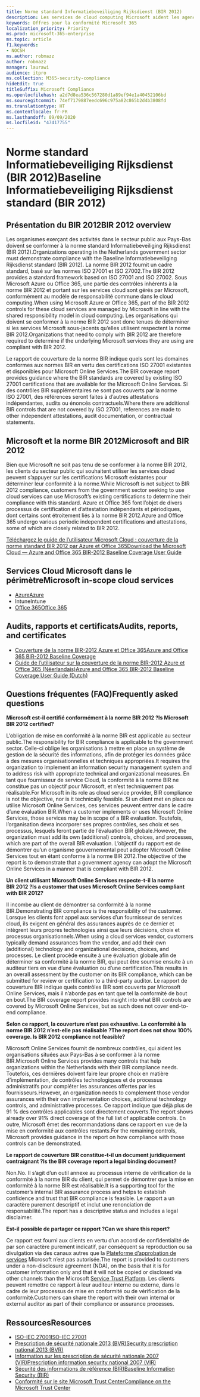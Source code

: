 ```yaml
---
title: Norme standard Informatiebeveiliging Rijksdienst (BIR 2012)
description: Les services de cloud computing Microsoft aident les agences du secteur public aux Pays-Bas à se conformer à la norme BIR 2012.
keywords: Offres pour la conformité Microsoft 365
localization_priority: Priority
ms.prod: microsoft-365-enterprise
ms.topic: article
f1.keywords:
- NOCSH
ms.author: robmazz
author: robmazz
manager: laurawi
audience: itpro
ms.collection: M365-security-compliance
hideEdit: true
titleSuffix: Microsoft Compliance
ms.openlocfilehash: a2d7d8ea536c567280d1a89ef94e1a40452106bd
ms.sourcegitcommit: 74ef7179887eedc696c975a82c865b2d4b3808fd
ms.translationtype: HT
ms.contentlocale: fr-FR
ms.lasthandoff: 09/09/2020
ms.locfileid: "47417755"
---
```

# <a name="baseline-informatiebeveiliging-rijksdienst-standard-bir-2012"></a><span data-ttu-id="d0943-104">Norme standard Informatiebeveiliging Rijksdienst (BIR 2012)</span><span class="sxs-lookup"><span data-stu-id="d0943-104">Baseline Informatiebeveiliging Rijksdienst standard (BIR 2012)</span></span>

## <a name="bir-2012-overview"></a><span data-ttu-id="d0943-105">Présentation du BIR 2012</span><span class="sxs-lookup"><span data-stu-id="d0943-105">BIR 2012 overview</span></span>

<span data-ttu-id="d0943-106">Les organismes exerçant des activités dans le secteur public aux Pays-Bas doivent se conformer à la norme standard Informatiebeveiliging Rijksdienst (BIR 2012).</span><span class="sxs-lookup"><span data-stu-id="d0943-106">Organizations operating in the Netherlands government sector must demonstrate compliance with the Baseline Informatiebeveiliging Rijksdienst standard (BIR 2012).</span></span> <span data-ttu-id="d0943-107">La norme BIR 2012 fournit un cadre standard, basé sur les normes ISO 27001 et ISO 27002.</span><span class="sxs-lookup"><span data-stu-id="d0943-107">The BIR 2012 provides a standard framework based on ISO 27001 and ISO 27002.</span></span> <span data-ttu-id="d0943-108">Sous Microsoft Azure ou Office 365, une partie des contrôles inhérents à la norme BIR 2012 et portant sur les services cloud sont gérés par Microsoft, conformément au modèle de responsabilité commune dans le cloud computing.</span><span class="sxs-lookup"><span data-stu-id="d0943-108">When using Microsoft Azure or Office 365, part of the BIR 2012 controls for these cloud services are managed by Microsoft in line with the shared responsibility model in cloud computing.</span></span> <span data-ttu-id="d0943-109">Les organisations qui doivent se conformer à la norme BIR 2012 sont donc tenues de déterminer si les services Microsoft sous-jacents qu’elles utilisent respectent la norme BIR 2012.</span><span class="sxs-lookup"><span data-stu-id="d0943-109">Organizations that need to comply with BIR 2012 are therefore required to determine if the underlying Microsoft services they are using are compliant with BIR 2012.</span></span>

<span data-ttu-id="d0943-110">Le rapport de couverture de la norme BIR indique quels sont les domaines conformes aux normes BIR en vertu des certifications ISO 27001 existantes et disponibles pour Microsoft Online Services.</span><span class="sxs-lookup"><span data-stu-id="d0943-110">The BIR coverage report provides guidance where the BIR standards are covered by existing ISO 27001 certifications that are available for the Microsoft Online Services.</span></span> <span data-ttu-id="d0943-111">Si des contrôles BIR supplémentaires ne sont pas couverts par la norme ISO 27001, des références seront faites à d’autres attestations indépendantes, audits ou énoncés contractuels.</span><span class="sxs-lookup"><span data-stu-id="d0943-111">Where there are additional BIR controls that are not covered by ISO 27001, references are made to other independent attestations, audit documentation, or contractual statements.</span></span>

## <a name="microsoft-and-bir-2012"></a><span data-ttu-id="d0943-112">Microsoft et la norme BIR 2012</span><span class="sxs-lookup"><span data-stu-id="d0943-112">Microsoft and BIR 2012</span></span>

<span data-ttu-id="d0943-113">Bien que Microsoft ne soit pas tenu de se conformer à la norme BIR 2012, les clients du secteur public qui souhaitent utiliser les services cloud peuvent s’appuyer sur les certifications Microsoft existantes pour déterminer leur conformité à la norme.</span><span class="sxs-lookup"><span data-stu-id="d0943-113">While Microsoft is not subject to BIR 2012 compliance, customers from the government sector seeking to use cloud services can use Microsoft’s existing certifications to determine their compliance with this standard.</span></span> <span data-ttu-id="d0943-114">Azure et Office 365 font l’objet de divers processus de certification et d’attestation indépendants et périodiques, dont certains sont étroitement liés à la norme BIR 2012.</span><span class="sxs-lookup"><span data-stu-id="d0943-114">Azure and Office 365 undergo various periodic independent certifications and attestations, some of which are closely related to BIR 2012.</span></span>

[<span data-ttu-id="d0943-115">Téléchargez le guide de l’utilisateur Microsoft Cloud : couverture de la norme standard BIR 2012 par Azure et Office 365</span><span class="sxs-lookup"><span data-stu-id="d0943-115">Download the Microsoft Cloud — Azure and Office 365 BIR-2012 Baseline Coverage User Guide</span></span>](https://go.microsoft.com/fwlink/p/?linkid=2099461)

## <a name="microsoft-in-scope-cloud-services"></a><span data-ttu-id="d0943-116">Services Cloud Microsoft dans le périmètre</span><span class="sxs-lookup"><span data-stu-id="d0943-116">Microsoft in-scope cloud services</span></span>

- [<span data-ttu-id="d0943-117">Azure</span><span class="sxs-lookup"><span data-stu-id="d0943-117">Azure</span></span>](https://aka.ms/AzureCompliance)
- <span data-ttu-id="d0943-118">Intune</span><span class="sxs-lookup"><span data-stu-id="d0943-118">Intune</span></span>
- [<span data-ttu-id="d0943-119">Office 365</span><span class="sxs-lookup"><span data-stu-id="d0943-119">Office 365</span></span>](https://go.microsoft.com/fwlink/p/?LinkID=2077751)

## <a name="audits-reports-and-certificates"></a><span data-ttu-id="d0943-120">Audits, rapports et certificats</span><span class="sxs-lookup"><span data-stu-id="d0943-120">Audits, reports, and certificates</span></span>

- [<span data-ttu-id="d0943-121">Couverture de la norme BIR-2012 Azure et Office 365</span><span class="sxs-lookup"><span data-stu-id="d0943-121">Azure and Office 365 BIR-2012 Baseline Coverage</span></span>](https://protection.office.com/DownloadFile/ServiceAssurance/Document/compliance/Azure%20and%20Office%20365%20BIR-2012%20Baseline%20Coverage/pdf)
- [<span data-ttu-id="d0943-122">Guide de l’utilisateur sur la couverture de la norme BIR-2012 Azure et Office 365 (Néerlandais)</span><span class="sxs-lookup"><span data-stu-id="d0943-122">Azure and Office 365 BIR-2012 Baseline Coverage User Guide (Dutch)</span></span>](https://protection.office.com/DownloadFile/ServiceAssurance/Document/compliance/Azure%20and%20Office%20365%20BIR-2012%20Baseline%20Coverage%20User%20Guide_Dutch/docx)

## <a name="frequently-asked-questions"></a><span data-ttu-id="d0943-123">Questions fréquentes (FAQ)</span><span class="sxs-lookup"><span data-stu-id="d0943-123">Frequently asked questions</span></span>

<span data-ttu-id="d0943-124">**Microsoft est-il certifié conformément à la norme BIR 2012 ?**</span><span class="sxs-lookup"><span data-stu-id="d0943-124">**Is Microsoft BIR 2012 certified?**</span></span>

<span data-ttu-id="d0943-125">L’obligation de mise en conformité à la norme BIR est applicable au secteur public.</span><span class="sxs-lookup"><span data-stu-id="d0943-125">The responsibility for BIR compliance is applicable to the government sector.</span></span> <span data-ttu-id="d0943-126">Celle-ci oblige les organisations à mettre en place un système de gestion de la sécurité des informations, afin de protéger les données grâce à des mesures organisationnelles et techniques appropriées.</span><span class="sxs-lookup"><span data-stu-id="d0943-126">It requires the organization to implement an information security management system and to address risk with appropriate technical and organizational measures.</span></span> <span data-ttu-id="d0943-127">En tant que fournisseur de service Cloud, la conformité à la norme BIR ne constitue pas un objectif pour Microsoft, et n’est techniquement pas réalisable.</span><span class="sxs-lookup"><span data-stu-id="d0943-127">For Microsoft in its role as cloud service provider, BIR compliance is not the objective, nor is it technically feasible.</span></span> <span data-ttu-id="d0943-128">Si un client met en place ou utilise Microsoft Online Services, ces services peuvent entrer dans le cadre d’une évaluation BIR.</span><span class="sxs-lookup"><span data-stu-id="d0943-128">When a customer implements or uses Microsoft Online Services, those services may be in scope of a BIR evaluation.</span></span> <span data-ttu-id="d0943-129">Toutefois, l’organisation devra incorporer ses propres contrôles, ses choix et ses processus, lesquels feront partie de l’évaluation BIR globale.</span><span class="sxs-lookup"><span data-stu-id="d0943-129">However, the organization must add its own (additional) controls, choices, and processes, which are part of the overall BIR evaluation.</span></span> <span data-ttu-id="d0943-130">L’objectif du rapport est de démontrer qu’un organisme gouvernemental peut adopter Microsoft Online Services tout en étant conforme à la norme BIR 2012.</span><span class="sxs-lookup"><span data-stu-id="d0943-130">The objective of the report is to demonstrate that a government agency can adopt the Microsoft Online Services in a manner that is compliant with BIR 2012.</span></span>

<span data-ttu-id="d0943-131">**Un client utilisant Microsoft Online Services respecte-t-il la norme BIR 2012 ?**</span><span class="sxs-lookup"><span data-stu-id="d0943-131">**Is a customer that uses Microsoft Online Services compliant with BIR 2012?**</span></span>

<span data-ttu-id="d0943-132">Il incombe au client de démontrer sa conformité à la norme BIR.</span><span class="sxs-lookup"><span data-stu-id="d0943-132">Demonstrating BIR compliance is the responsibility of the customer.</span></span> <span data-ttu-id="d0943-133">Lorsque les clients font appel aux services d’un fournisseur de services cloud, ils exigent en général des assurances auprès de ce dernier et intègrent leurs propres technologies ainsi que leurs décisions, choix et processus organisationnels.</span><span class="sxs-lookup"><span data-stu-id="d0943-133">When using a cloud services vendor, customers typically demand assurances from the vendor, and add their own (additional) technology and organizational decisions, choices, and processes.</span></span> <span data-ttu-id="d0943-134">Le client procède ensuite à une évaluation globale afin de déterminer sa conformité à la norme BIR, qui peut être soumise ensuite à un auditeur tiers en vue d’une évaluation ou d’une certification.</span><span class="sxs-lookup"><span data-stu-id="d0943-134">This results in an overall assessment by the customer on its BIR compliance, which can be submitted for review or certification to a third-party auditor.</span></span> <span data-ttu-id="d0943-135">Le rapport de couverture BIR indique quels contrôles BIR sont couverts par Microsoft Online Services, mais il n’aborde pas en tant que tel la conformité de bout en bout.</span><span class="sxs-lookup"><span data-stu-id="d0943-135">The BIR coverage report provides insight into what BIR controls are covered by Microsoft Online Services, but as such does not cover end-to-end compliance.</span></span>

<span data-ttu-id="d0943-136">**Selon ce rapport, la couverture n’est pas exhaustive. La conformité à la norme BIR 2012 n’est-elle pas réalisable ?**</span><span class="sxs-lookup"><span data-stu-id="d0943-136">**The report does not show 100% coverage. Is BIR 2012 compliance not feasible?**</span></span>

<span data-ttu-id="d0943-137">Microsoft Online Services fournit de nombreux contrôles, qui aident les organisations situées aux Pays-Bas à se conformer à la norme BIR.</span><span class="sxs-lookup"><span data-stu-id="d0943-137">Microsoft Online Services provides many controls that help organizations within the Netherlands with their BIR compliance needs.</span></span> <span data-ttu-id="d0943-138">Toutefois, ces dernières doivent faire leur propre choix en matière d’implémentation, de contrôles technologiques et de processus administratifs pour compléter les assurances offertes par les fournisseurs.</span><span class="sxs-lookup"><span data-stu-id="d0943-138">However, an organization needs to complement those vendor assurances with their own implementation choices, additional technology controls, and administrative processes.</span></span> <span data-ttu-id="d0943-139">Ce rapport indique que déjà plus de 91 % des contrôles applicables sont directement couverts.</span><span class="sxs-lookup"><span data-stu-id="d0943-139">The report shows already over 91% direct coverage of the full list of applicable controls.</span></span> <span data-ttu-id="d0943-140">En outre, Microsoft émet des recommandations dans ce rapport en vue de la mise en conformité aux contrôles restants.</span><span class="sxs-lookup"><span data-stu-id="d0943-140">For the remaining controls, Microsoft provides guidance in the report on how compliance with those controls can be demonstrated.</span></span>

<span data-ttu-id="d0943-141">**Le rapport de couverture BIR constitue-t-il un document juridiquement contraignant ?**</span><span class="sxs-lookup"><span data-stu-id="d0943-141">**Is the BIR coverage report a legal binding document?**</span></span>

<span data-ttu-id="d0943-142">Non.</span><span class="sxs-lookup"><span data-stu-id="d0943-142">No.</span></span> <span data-ttu-id="d0943-143">Il s’agit d’un outil annexe au processus interne de vérification de la conformité à la norme BIR du client, qui permet de démontrer que la mise en conformité à la norme BIR est réalisable.</span><span class="sxs-lookup"><span data-stu-id="d0943-143">It is a supporting tool for the customer’s internal BIR assurance process and helps to establish confidence and trust that BIR compliance is feasible.</span></span> <span data-ttu-id="d0943-144">Le rapport a un caractère purement descriptif et inclut une renonciation de responsabilité.</span><span class="sxs-lookup"><span data-stu-id="d0943-144">The report has a descriptive status and includes a legal disclaimer.</span></span>

<span data-ttu-id="d0943-145">**Est-il possible de partager ce rapport ?**</span><span class="sxs-lookup"><span data-stu-id="d0943-145">**Can we share this report?**</span></span>

<span data-ttu-id="d0943-146">Ce rapport est fourni aux clients en vertu d’un accord de confidentialité de par son caractère purement indicatif, par conséquent sa reproduction ou sa divulgation via des canaux autres que la [Plateforme d’approbation de services](https://www.microsoft.com/TrustCenter/STP/default.aspx) Microsoft n’est pas autorisée.</span><span class="sxs-lookup"><span data-stu-id="d0943-146">The report is provided to customers under a non-disclosure agreement (NDA), on the basis that it is for customer information only and that it will not be copied or disclosed via other channels than the Microsoft [Service Trust Platform](https://www.microsoft.com/TrustCenter/STP/default.aspx).</span></span> <span data-ttu-id="d0943-147">Les clients peuvent remettre ce rapport à leur auditeur interne ou externe, dans le cadre de leur processus de mise en conformité ou de vérification de la conformité.</span><span class="sxs-lookup"><span data-stu-id="d0943-147">Customers can share the report with their own internal or external auditor as part of their compliance or assurance processes.</span></span>

## <a name="resources"></a><span data-ttu-id="d0943-148">Ressources</span><span class="sxs-lookup"><span data-stu-id="d0943-148">Resources</span></span>

- [<span data-ttu-id="d0943-149">ISO-IEC 27001</span><span class="sxs-lookup"><span data-stu-id="d0943-149">ISO-IEC 27001</span></span>](offering-iso-27001.md)
- [<span data-ttu-id="d0943-150">Prescription de sécurité nationale 2013 (BVR)</span><span class="sxs-lookup"><span data-stu-id="d0943-150">Security prescription national 2013 (BVR)</span></span>](https://wetten.overheid.nl/BWBR0033512/2013-06-01)
- [<span data-ttu-id="d0943-151">Information sur les prescription de sécurité nationale 2007 (VIR)</span><span class="sxs-lookup"><span data-stu-id="d0943-151">Prescription information security national 2007 (VIR)</span></span>](https://wetten.overheid.nl/BWBR0022141/2007-07-01)
- [<span data-ttu-id="d0943-152">Sécurité des informations de référence (BIR)</span><span class="sxs-lookup"><span data-stu-id="d0943-152">Baseline Information Security (BIR)</span></span>](https://www.earonline.nl/index.php/BIR_2012)
- [<span data-ttu-id="d0943-153">Conformité sur le site Microsoft Trust Center</span><span class="sxs-lookup"><span data-stu-id="d0943-153">Compliance on the Microsoft Trust Center</span></span>](https://www.microsoft.com/trust-center/compliance/compliance-overview)
